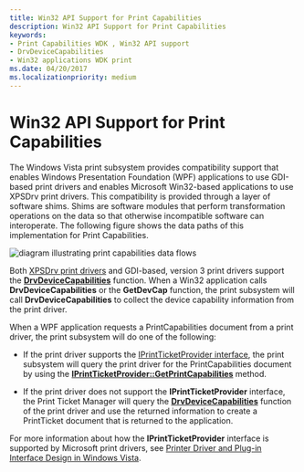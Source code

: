 ```yaml
---
title: Win32 API Support for Print Capabilities
description: Win32 API Support for Print Capabilities
keywords:
- Print Capabilities WDK , Win32 API support
- DrvDeviceCapabilities
- Win32 applications WDK print
ms.date: 04/20/2017
ms.localizationpriority: medium
---
```


# Win32 API Support for Print Capabilities


The Windows Vista print subsystem provides compatibility support that enables Windows Presentation Foundation (WPF) applications to use GDI-based print drivers and enables Microsoft Win32-based applications to use XPSDrv print drivers. This compatibility is provided through a layer of software shims. Shims are software modules that perform transformation operations on the data so that otherwise incompatible software can interoperate. The following figure shows the data paths of this implementation for Print Capabilities.

![diagram illustrating print capabilities data flows](images/ptpccomp.gif)

Both [XPSDrv print drivers](xpsdrv-printer-drivers.md) and GDI-based, version 3 print drivers support the [**DrvDeviceCapabilities**](/windows-hardware/drivers/ddi/winddiui/nf-winddiui-drvdevicecapabilities) function. When a Win32 application calls **DrvDeviceCapabilities** or the **GetDevCap** function, the print subsystem will call **DrvDeviceCapabilities** to collect the device capability information from the print driver.

When a WPF application requests a PrintCapabilities document from a print driver, the print subsystem will do one of the following:

-   If the print driver supports the [IPrintTicketProvider interface](/previous-versions/windows/hardware/drivers/ff554375(v=vs.85)), the print subsystem will query the print driver for the PrintCapabilities document by using the [**IPrintTicketProvider::GetPrintCapabilities**](/previous-versions/windows/hardware/drivers/ff554365(v=vs.85)) method.

-   If the print driver does not support the **IPrintTicketProvider** interface, the Print Ticket Manager will query the [**DrvDeviceCapabilities**](/windows-hardware/drivers/ddi/winddiui/nf-winddiui-drvdevicecapabilities) function of the print driver and use the returned information to create a PrintTicket document that is returned to the application.

For more information about how the **IPrintTicketProvider** interface is supported by Microsoft print drivers, see [Printer Driver and Plug-in Interface Design in Windows Vista](printer-driver-and-plug-in-helper-interfaces.md).

 

